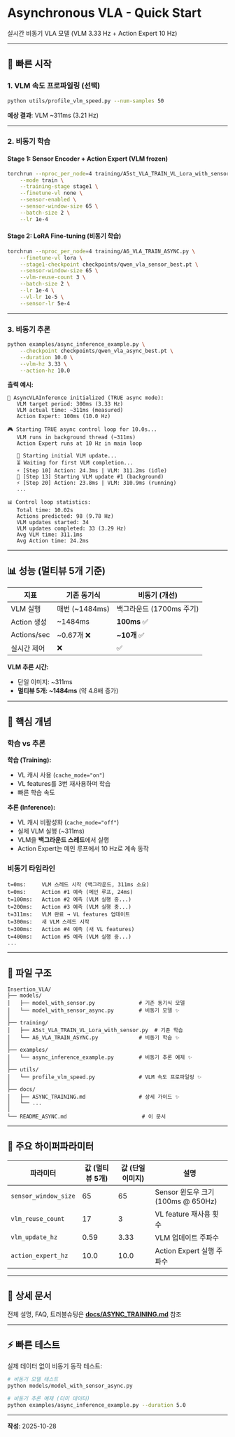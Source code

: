 # Asynchronous VLA - Quick Start

실시간 비동기 VLA 모델 (VLM 3.33 Hz + Action Expert 10 Hz)

---

## 🚀 빠른 시작

### 1. VLM 속도 프로파일링 (선택)

```bash
python utils/profile_vlm_speed.py --num-samples 50
```

**예상 결과**: VLM ~311ms (3.21 Hz)

---

### 2. 비동기 학습

#### Stage 1: Sensor Encoder + Action Expert (VLM frozen)

```bash
torchrun --nproc_per_node=4 training/A5st_VLA_TRAIN_VL_Lora_with_sensor.py \
    --mode train \
    --training-stage stage1 \
    --finetune-vl none \
    --sensor-enabled \
    --sensor-window-size 65 \
    --batch-size 2 \
    --lr 1e-4
```

#### Stage 2: LoRA Fine-tuning (비동기 학습)

```bash
torchrun --nproc_per_node=4 training/A6_VLA_TRAIN_ASYNC.py \
    --finetune-vl lora \
    --stage1-checkpoint checkpoints/qwen_vla_sensor_best.pt \
    --sensor-window-size 65 \
    --vlm-reuse-count 3 \
    --batch-size 2 \
    --lr 1e-4 \
    --vl-lr 1e-5 \
    --sensor-lr 5e-4
```

---

### 3. 비동기 추론

```bash
python examples/async_inference_example.py \
    --checkpoint checkpoints/qwen_vla_async_best.pt \
    --duration 10.0 \
    --vlm-hz 3.33 \
    --action-hz 10.0
```

**출력 예시:**
```
🚀 AsyncVLAInference initialized (TRUE async mode):
   VLM target period: 300ms (3.33 Hz)
   VLM actual time: ~311ms (measured)
   Action Expert: 100ms (10.0 Hz)

🎮 Starting TRUE async control loop for 10.0s...
   VLM runs in background thread (~311ms)
   Action Expert runs at 10 Hz in main loop

   🔄 Starting initial VLM update...
   ⏳ Waiting for first VLM completion...
   ⚡ [Step 10] Action: 24.3ms | VLM: 311.2ms (idle)
   🔄 [Step 13] Starting VLM update #1 (background)
   ⚡ [Step 20] Action: 23.8ms | VLM: 310.9ms (running)
   ...

📊 Control loop statistics:
   Total time: 10.02s
   Actions predicted: 98 (9.78 Hz)
   VLM updates started: 34
   VLM updates completed: 33 (3.29 Hz)
   Avg VLM time: 311.1ms
   Avg Action time: 24.2ms
```

---

## 📊 성능 (멀티뷰 5개 기준)

| 지표 | 기존 동기식 | 비동기 (개선) |
|------|-------------|---------------|
| VLM 실행 | 매번 (~1484ms) | 백그라운드 (1700ms 주기) |
| Action 생성 | ~1484ms | **100ms** ✅ |
| Actions/sec | ~0.67개 ❌ | **~10개** ✅ |
| 실시간 제어 | ❌ | ✅ |

**VLM 추론 시간:**
- 단일 이미지: ~311ms
- **멀티뷰 5개: ~1484ms** (약 4.8배 증가)

---

## 🔑 핵심 개념

### 학습 vs 추론

**학습 (Training):**
- VL 캐시 사용 (`cache_mode="on"`)
- VL features를 3번 재사용하며 학습
- 빠른 학습 속도

**추론 (Inference):**
- VL 캐시 비활성화 (`cache_mode="off"`)
- 실제 VLM 실행 (~311ms)
- VLM을 **백그라운드 스레드**에서 실행
- Action Expert는 메인 루프에서 10 Hz로 계속 동작

### 비동기 타임라인

```
t=0ms:     VLM 스레드 시작 (백그라운드, 311ms 소요)
t=0ms:     Action #1 예측 (메인 루프, 24ms)
t=100ms:   Action #2 예측 (VLM 실행 중...)
t=200ms:   Action #3 예측 (VLM 실행 중...)
t=311ms:   VLM 완료 → VL features 업데이트
t=300ms:   새 VLM 스레드 시작
t=300ms:   Action #4 예측 (새 VL features)
t=400ms:   Action #5 예측 (VLM 실행 중...)
...
```

---

## 📁 파일 구조

```
Insertion_VLA/
├── models/
│   ├── model_with_sensor.py              # 기존 동기식 모델
│   └── model_with_sensor_async.py        # 비동기 모델 ✨
│
├── training/
│   ├── A5st_VLA_TRAIN_VL_Lora_with_sensor.py  # 기존 학습
│   └── A6_VLA_TRAIN_ASYNC.py             # 비동기 학습 ✨
│
├── examples/
│   └── async_inference_example.py        # 비동기 추론 예제 ✨
│
├── utils/
│   └── profile_vlm_speed.py              # VLM 속도 프로파일링 ✨
│
├── docs/
│   ├── ASYNC_TRAINING.md                 # 상세 가이드 ✨
│   └── ...
│
└── README_ASYNC.md                        # 이 문서
```

---

## 🎯 주요 하이퍼파라미터

| 파라미터 | 값 (멀티뷰 5개) | 값 (단일 이미지) | 설명 |
|----------|-----------------|------------------|------|
| `sensor_window_size` | 65 | 65 | Sensor 윈도우 크기 (100ms @ 650Hz) |
| `vlm_reuse_count` | 17 | 3 | VL feature 재사용 횟수 |
| `vlm_update_hz` | 0.59 | 3.33 | VLM 업데이트 주파수 |
| `action_expert_hz` | 10.0 | 10.0 | Action Expert 실행 주파수 |

---

## 📖 상세 문서

전체 설명, FAQ, 트러블슈팅은 **[docs/ASYNC_TRAINING.md](docs/ASYNC_TRAINING.md)** 참조

---

## ⚡ 빠른 테스트

실제 데이터 없이 비동기 동작 테스트:

```bash
# 비동기 모델 테스트
python models/model_with_sensor_async.py

# 비동기 추론 예제 (더미 데이터)
python examples/async_inference_example.py --duration 5.0
```

---

**작성**: 2025-10-28
